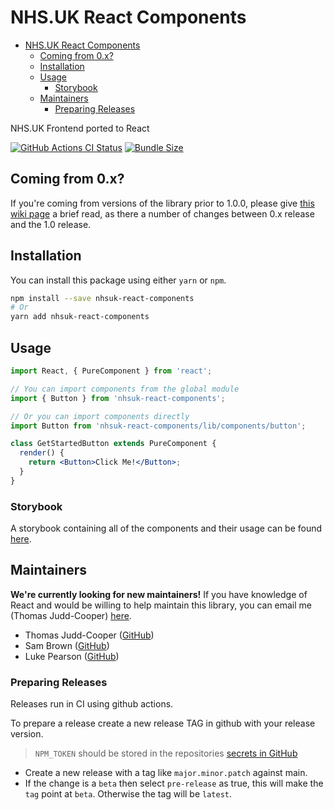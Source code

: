 # NHS.UK React Components

- [NHS.UK React Components](#nhsuk-react-components)
  - [Coming from 0.x?](#coming-from-0x)
  - [Installation](#installation)
  - [Usage](#usage)
    - [Storybook](#storybook)
  - [Maintainers](#maintainers)
    - [Preparing Releases](#preparing-releases)

NHS.UK Frontend ported to React

[![GitHub Actions CI Status](https://github.com/NHSDigital/nhsuk-react-components/workflows/CI/badge.svg)](https://github.com/NHSDigital/nhsuk-react-components/actions?query=workflow%3A%22CI+Build%22+branch%3Amain) [![Bundle Size](https://img.shields.io/bundlephobia/minzip/nhsuk-react-components.svg)](https://bundlephobia.com/result?p=nhsuk-react-components)

## Coming from 0.x?

If you're coming from versions of the library prior to 1.0.0, please give [this wiki page](https://github.com/NHSDigital/nhsuk-react-components/wiki/Porting-Guide-for-0.X-to-1.0) a brief read, as there a number of changes between 0.x release and the 1.0 release.

## Installation

You can install this package using either `yarn` or `npm`.

```bash
npm install --save nhsuk-react-components
# Or
yarn add nhsuk-react-components
```

## Usage

```jsx
import React, { PureComponent } from 'react';

// You can import components from the global module
import { Button } from 'nhsuk-react-components';

// Or you can import components directly
import Button from 'nhsuk-react-components/lib/components/button';

class GetStartedButton extends PureComponent {
  render() {
    return <Button>Click Me!</Button>;
  }
}
```

### Storybook

A storybook containing all of the components and their usage can be found [here](https://nhsdigital.github.io/nhsuk-react-components).

## Maintainers

**We're currently looking for new maintainers!** If you have knowledge of React and would be willing to help maintain this library, you can email me (Thomas Judd-Cooper) [here](mailto:thomas.judd-cooper1@nhs.net).

- Thomas Judd-Cooper ([GitHub](https://github.com/tomdango))
- Sam Brown ([GitHub](https://github.com/samueldavidbrown))
- Luke Pearson ([GitHub](https://github.com/lukepearson))

### Preparing Releases

Releases run in CI using github actions. 

To prepare a release create a new release TAG in github with your release version.

>`NPM_TOKEN` should be stored in the repositories [secrets in GitHub](https://github.com/NHSDigital/nhsuk-react-components/settings/secrets/actions)

- Create a new release with a tag like `major.minor.patch` against main.
- If the change is a `beta` then select `pre-release` as true, this will make the `tag` point at `beta`. Otherwise the tag will be `latest`.
